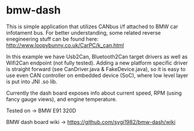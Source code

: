 # bmw-dash

This is simple application that utilizes CANbus i/f attached to BMW car infotament bus.
For better understanding, some related reverse enegineering stuff can be found here: http://www.loopybunny.co.uk/CarPC/k_can.html

In this example we have Usb2Can, Bluetooth2Can target drivers as well as Wifi2Can endpoint (not fully tested).
Adding a new platform specific driver is straight forward (see CanDriver.java & FakeDevice.java), 
so it is easy to use even CAN controller on embedded device (SoC), where low level layer is put into JNI .so lib.

Currently the dash board exposes info about current speed, RPM (using fancy gauge views), and engine temperature.

Tested on -> BMW E91 320D

BMW dash board wiki -> https://github.com/sygi1982/bmw-dash/wiki
